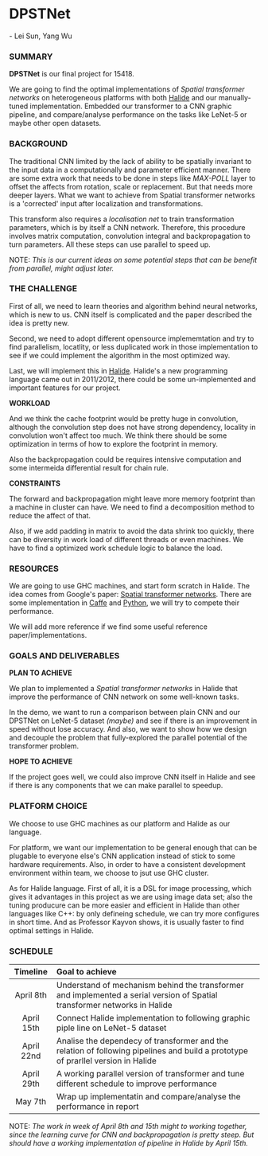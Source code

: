 # DPSTNet
\- Lei Sun, Yang Wu

### SUMMARY
**DPSTNet** is our final project for 15418.

We are going to find the optimal implementations of *Spatial transformer networks* on heterogeneous platforms with both [Halide](http://halide-lang.org/) and our manually-tuned implementation. Embedded our transformer to a CNN graphic pipeline, and compare/analyse performance on the tasks like LeNet-5 or maybe other open datasets.

### BACKGROUND
The traditional CNN limited by the lack of ability to be spatially invariant to the input data
in a computationally and parameter efficient manner. There are some extra work that needs to be done in steps like *MAX-POLL* layer to offset the affects from rotation, scale or replacement. But that needs more deeper layers. What we want to achieve from Spatial transformer networks is a 'corrected' input after localization and transformations. 

This transform also requires a *localisation net* to train transformation parameters, which is by itself a CNN network. Therefore, this procedure involves matrix computation, convolution integral and backpropagation to turn parameters. All these steps can use parallel to speed up. 

NOTE: *This is our current ideas on some potential steps that can be benefit from parallel, might adjust later.*

### THE CHALLENGE
First of all, we need to learn theories and algorithm behind neural networks, which is new to us. CNN itself is complicated and the paper described the idea is pretty new.

Second, we need to adopt different opensource implememtation and try to find parallelism, locatlity, or less duplicated work in those implementation to see if we could implement the algorithm in the most optimized way.

Last, we will implement this in [Halide](http://halide-lang.org/). Halide's a new programming language came out in 2011/2012, there could be some un-implemented and important features for our project.

**WORKLOAD**

And we think the cache footprint would be pretty huge in convolution, although the convolution step does not have strong dependency, locality in convolution won't affect too much. We think there should be some optimization in terms of how to explore the footprint in memory. 

Also the backpropagation could be requires intensive computation and some intermeida differential result for chain rule.

**CONSTRAINTS**
<!-- Describe constraints: What are the properties of the system that make mapping the workload to it challenging? -->
The forward and backpropagation might leave more memory footprint than a machine in cluster can have. We need to find a decomposition method to reduce the affect of that.

Also, if we add padding in matrix to avoid the data shrink too quickly, there can be diversity in work load of different threads or even machines. We have to find a optimized work schedule logic to balance the load.


### RESOURCES
We are going to use GHC machines, and start form scratch in Halide. The idea comes from Google's paper: [Spatial transformer networks](http://arxiv.org/pdf/1506.02025v3.pdf). There are some implementation in [Caffe](https://github.com/XiaoxiaoGuo/caffe-stn) and [Python](https://github.com/skaae/recurrent-spatial-transformer-code), we will try to compete their performance. 

We will add more reference if we find some useful reference paper/implementations. 

### GOALS AND DELIVERABLES
<!-- Describe the deliverables or goals of your project. -->
**PLAN TO ACHIEVE**

We plan to implemented a *Spatial transformer networks* in Halide that improve the performance of CNN network on some well-known tasks. 

In the demo, we want to run a comparison between plain CNN and our DPSTNet on LeNet-5 dataset *(maybe)* and see if there is an improvement in speed without lose accuracy. And also, we want to show how we design and decouple the problem that fully-explored the parallel potential of the transformer problem.

**HOPE TO ACHIEVE**

If the project goes well, we could also improve CNN itself in Halide and see if there is any  components that we can make parallel to speedup.

### PLATFORM CHOICE
We choose to use GHC machines as our platform and Halide as our language.

For platform, we want our implementation to be general enough that can be plugable to everyone else's CNN application instead of stick to some hardware requirements. Also, in order to have a consistent development environment within team, we choose to jsut use GHC cluster.

As for Halide language. First of all, it is a DSL for image processing, which gives it advantages in this project as we are using image data set; also the tuning producure can be more easier and efficient in Halide than other languages like C++: by only defineing schedule, we can try more configures in short time. And as Professor Kayvon shows, it is usually faster to find optimal settings in Halide.


### SCHEDULE

| Timeline  | Goal to achieve | 
|:----------:|:--------------| 
| April 8th  | Understand of mechanism behind the transformer and implemented a serial version of Spatial transformer networks in Halide | 
| April 15th | Connect Halide implementation to following graphic piple line on LeNet-5 dataset| 
| April 22nd | Analise the dependecy of transformer and the relation of following pipelines and build a prototype of prarllel version in Halide |
| April 29th | A working parallel version of transformer and tune different schedule to improve performance |
| May 7th    | Wrap up implementatin and compare/analyse the performance in report |

NOTE: *The work in week of April 8th and 15th might to working together, since the learning curve for CNN and backpropagation is pretty steep. But should have a working implementation of pipeline in Halide by April 15th.*
